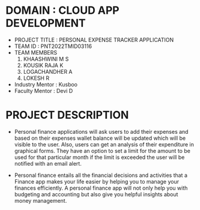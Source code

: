 # DOMAIN : CLOUD APP DEVELOPMENT
- PROJECT TITLE : PERSONAL EXPENSE TRACKER APPLICATION
- TEAM ID : PNT2022TMID03116
- TEAM MEMBERS
    1. KHAASHWINI M S
    2. KOUSIK RAJA K
    3. LOGACHANDHER A
    4. LOKESH R
- Industry Mentor : Kusboo
- Faculty Mentor : Devi D
# PROJECT DESCRIPTION 
- Personal finance applications will ask users to add their expenses and based on their expenses wallet balance will be updated which will be visible to the user. Also, users can get an analysis of their expenditure in graphical forms. They have an option to set a limit for the amount to be used for that particular month if the limit is exceeded the user will be notified with an email alert.

- Personal finance entails all the financial decisions and activities that a Finance app makes your life easier by helping you to manage your finances efficiently. A personal finance app will not only help you with budgeting and accounting but also give you helpful insights about money management.
